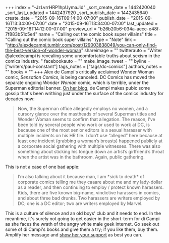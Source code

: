 +++
index = "-JzLvrrHRP1hpUymaJid"
_sort_create_date = 1442420040
_sort_last_updated = 1442437920
_sort_publish_date = 1442435640
create_date = "2015-09-16T09:14:00-07:00"
publish_date = "2015-09-16T13:34:00-07:00"
date = "2015-09-16T13:34:00-07:00"
last_updated = "2015-09-16T14:12:00-07:00"
preview_url = "b26b20b6-034a-aecc-e48f-7f883b51c5e4"
name = "Calling out the comic book super villains"
title = "Calling out the comic book super villains"
type = "Note"
link = "http://alexdecampi.tumblr.com/post/129003838049/you-can-only-find-the-best-version-of-wonder-woman"
shareimage = ""
twitterauto = "Writer @alexdecampi is revealing some uncomfortable truths about sexism in the comics industry. "
facebookauto = ""
make_image_tweet = ""
byline = ["writers/paul-constant"]
tags_notes = ["tags/dc-comics"]
authors_notes = ""
books = ""
+++
Alex de Campi's critically acclaimed Wonder Woman comic, *Sensation Comics*, is being canceled. DC Comics has moved the separate ongoing *Wonder Woman* comic, which is terrible, under the Superman editorial banner. [On her blog](http://alexdecampi.tumblr.com/post/129003838049/you-can-only-find-the-best-version-of-wonder-woman), de Campi makes pubic some gossip that's been writhing just under the surface of the comics industry for decades now:

<blockquote>Now, the Superman office allegedly employs no women, and a cursory glance over the mastheads of several Superman titles and Wonder Woman seems to confirm that allegation. The reason, I’ve been told by several people who work or used to work at DC, is because one of the most senior editors is a sexual harasser with multiple incidents on his HR file. I don’t use “alleged” here because at least one incident (grabbing a woman’s breasts) happened publicly at a corporate social gathering with multiple witnesses. There was also something about sticking his tongue down an artist’s girlfriend’s throat when the artist was in the bathroom. Again, public gathering.</blockquote>

This is not a case of one bad apple:

<blockquote>I’m also talking about it because man, I am *sick to death* of corporate comics telling me they caaare about me and my lady-dollar as a reader, and then continuing to employ / protect known harassers. Kids, there are five known big-name, vindictive harassers in comics, and about three bad drunks. Two harassers are writers employed by DC; one is a DC editor; two are writers employed by Marvel.</blockquote>

This is a culture of silence and an old boys' club and it needs to end. In the meantime, it's surely not going to get easier in the short-term for di Campi as she faces the wrath of the angry white male geek internet. Go seek out some of di Campi's books and give them a try; if you like them, buy them. Amplify her message and [show her your support](https://twitter.com/alexdecampi) as best you can.